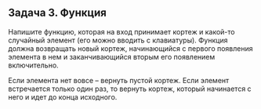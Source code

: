 ## Задача 3. Функция
Напишите функцию, которая на вход принимает кортеж и какой-то случайный элемент (его можно вводить с клавиатуры).
Функция должна возвращать новый кортеж, начинающийся с первого появления элемента в нем и заканчивающийся вторым его появлением включительно.

Если элемента нет вовсе – вернуть пустой кортеж.
Если элемент встречается только один раз, то вернуть кортеж, который начинается с него и идет до конца исходного.
